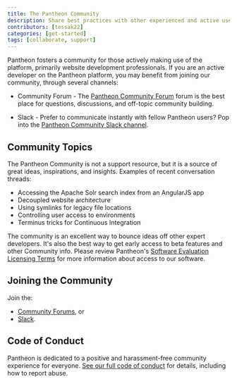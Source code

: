```yaml
---
title: The Pantheon Community
description: Share best practices with other experienced and active users of Pantheon's platform.
contributors: [tessak22]
categories: [get-started]
tags: [collaborate, support]
---
```

Pantheon fosters a community for those actively making use of the platform, primarily website development professionals. If you are an active developer on the Pantheon platform, you may benefit from joining our community, through several channels:

 - Community Forum - The [Pantheon Community Forum](https://discuss.pantheon.io/) forum is the best place for questions, discussions, and off-topic community building.

 - Slack - Prefer to communicate instantly with fellow Pantheon users? Pop into the [Pantheon Community Slack channel](https://slackin.pantheon.io/).

## Community Topics

The Pantheon Community is not a support resource, but it is a source of great ideas, inspirations, and insights. Examples of recent conversation threads:

- Accessing the Apache Solr search index from an AngularJS app
- Decoupled website architecture
- Using symlinks for legacy file locations
- Controlling user access to environments
- Terminus tricks for Continuous Integration

The community is an excellent way to bounce ideas off other expert developers. It's also the best way to get early access to beta features and other Community info. Please review Pantheon's [Software Evaluation Licensing Terms](https://legal.pantheon.io/#contract-hkqlbwpxo) for more information about access to our software.

## Joining the Community

Join the:

- [Community Forums](https://discuss.pantheon.io/), or
- [Slack](https://slackin.pantheon.io/).

## Code of Conduct

Pantheon is dedicated to a positive and harassment-free community experience for everyone. [See our full code of conduct](/code-of-conduct) for details, including how to report abuse.
